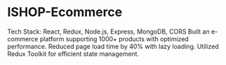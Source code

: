 # ISHOP-Ecommerce
 Tech Stack: React, Redux, Node.js, Express, MongoDB, CORS
 Built an e-commerce platform supporting 1000+ products with optimized performance.
	Reduced page load time by 40% with lazy loading.
	Utilized Redux Toolkit for efficient state management.

